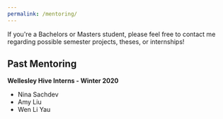 ```yaml
---
permalink: /mentoring/
---
```


If you're a Bachelors or Masters student, please feel free to contact me regarding possible semester projects, theses, or internships!


## Past Mentoring

**Wellesley Hive Interns - Winter 2020**
* Nina Sachdev
* Amy Liu
* Wen Li Yau
